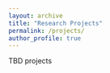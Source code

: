 ```yaml
---
layout: archive
title: "Research Projects"
permalink: /projects/
author_profile: true
---
```


TBD projects
